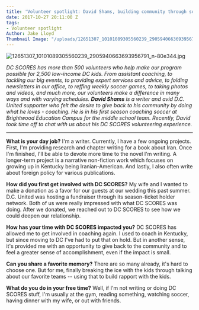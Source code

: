 ```yaml
---
title: 'Volunteer spotlight: David Shams, building community through soccer'
date: 2017-10-27 20:11:00 Z
tags:
- Volunteer spotlight
Author: Jake Lloyd
Thumbnail Image: "/uploads/12651307_10101089305560239_2905940663693956791_n-80e344.jpg"
---
```


![12651307_10101089305560239_2905940663693956791_n-80e344.jpg](/uploads/12651307_10101089305560239_2905940663693956791_n-80e344.jpg)

*DC SCORES has more than 500 volunteers who help make our program possible for 2,500 low-income DC kids. From assistant coaching, to tackling our big events, to providing expert services and advice, to folding newsletters in our office, to reffing weekly soccer games, to taking photos and videos, and much more, our volunteers make a difference in many ways and with varying schedules. **David Shams** is a writer and avid D.C. United supporter who felt the desire to give back to his community by doing what he loves - coaching. He is in his first season coaching soccer at Brightwood Education Campus for the middle school team. Recently, David took time off to chat with us about his DC SCORES volunteering experience.*

-------------------------

**What is your day job?**
I'm a writer. Currently, I have a few ongoing projects. First, I'm providing research and chapter writing for a book about Iran. Once I'm finished, I'll be able to devote more time to the novel I'm writing. A longer-term project is a narrative non-fiction work which focuses on growing up in Kentucky being Iranian-American. And lastly, I also often write about foreign policy for various publications.

**How did you first get involved with DC SCORES?**
My wife and I wanted to make a donation as a favor for our guests at our wedding this past summer. D.C. United was hosting a fundraiser through its season-ticket holder network. Both of us were really impressed with what DC SCORES was doing. After we donated, we reached out to DC SCORES to see how we could deepen our relationship.

**How has your time with DC SCORES impacted you?**
DC SCORES has allowed me to get involved in coaching again. I used to coach in Kentucky, but since moving to DC I've had to put that on hold. But in another sense, it's provided me with an opportunity to give back to the community and to feel a greater sense of accomplishment, even if the impact is small.

**Can you share a favorite memory?**
There are so many already, it's hard to choose one. But for me, finally breaking the ice with the kids through talking about our favorite teams -- using that to build rapport with the kids.

**What do you do in your free time?**
Well, if I'm not writing or doing DC SCORES stuff, I'm usually at the gym, reading something, watching soccer, having dinner with my wife, or out with friends.